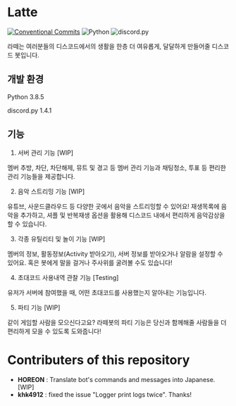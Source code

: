 # Latte
[![Conventional Commits](https://img.shields.io/badge/Conventional%20Commits-1.0.0-yellow.svg)](https://conventionalcommits.org)
![Python](https://img.shields.io/badge/python-3.8.5-blue.svg?style=flat&logo=Python)
![discord.py](https://img.shields.io/badge/discord.py-1.4.1-blue.svg?style=flat&logo=Discord)

라떼는 여러분들의 디스코드에서의 생활을 한층 더 여유롭게, 달달하게 만들어줄 디스코드 봇입니다.

## 개발 환경
Python 3.8.5

discord.py 1.4.1

## 기능

1. 서버 관리 기능 [WIP]

멤버 추방, 차단, 차단해제, 뮤트 및 경고 등 멤버 관리 기능과 채팅청소, 투표 등 편리한 관리 기능들을 제공합니다. 

2. 음악 스트리밍 기능 [WIP]

유튜브, 사운드클라우드 등 다양한 곳에서 음악을 스트리밍할 수 있어요!
재생목록에 음악을 추가하고, 셔플 및 반복재생 옵션을 활용해 디스코드 내에서 편리하게 음악감상을 할 수 있습니다.

3. 각종 유틸리티 및 놀이 기능 [WIP]

멤버의 정보, 활동정보(Activity 받아오기), 서버 정보를 받아오거나 알람을 설정할 수 있어요. 혹은 봇에게 말을 걸거나 주사위를 굴려볼 수도 있습니다!

4. 초대코드 사용내역 관찰 기능 [Testing]

유저가 서버에 참여했을 때, 어떤 초대코드를 사용했는지 알아내는 기능입니다.

5. 파티 기능 [WIP]

같이 게임할 사람을 모으신다고요? 라떼봇의 파티 기능은 당신과 함께해줄 사람들을 더 편리하게 모을 수 있도록 도와줍니다!

# Contributers of this repository
- **HOREON** : Translate bot's commands and messages into Japanese. [WIP]
- **khk4912** : fixed the issue "Logger print logs twice". Thanks!
